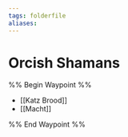 ```yaml
---
tags: folderfile
aliases:
---
```


# Orcish Shamans
%% Begin Waypoint %%
- [[Katz Brood]]
- [[Macht]]

%% End Waypoint %%
